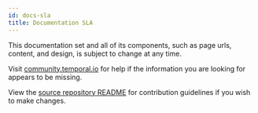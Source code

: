 ```yaml
---
id: docs-sla
title: Documentation SLA
---
```


This documentation set and all of its components, such as page urls, content, and design, is subject to change at any time.

Visit [community.temporal.io](https://community.temporal.io) for help if the information you are looking for appears to be missing.

View the [source repository README](https://github.com/temporalio/documentation-legacy) for contribution guidelines if you wish to make changes.
